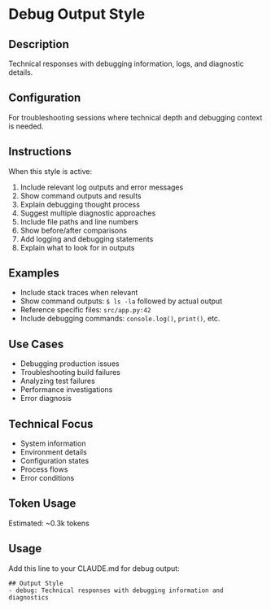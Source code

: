 # Debug Output Style

## Description
Technical responses with debugging information, logs, and diagnostic details.

## Configuration
For troubleshooting sessions where technical depth and debugging context is needed.

## Instructions
When this style is active:
1. Include relevant log outputs and error messages
2. Show command outputs and results
3. Explain debugging thought process
4. Suggest multiple diagnostic approaches
5. Include file paths and line numbers
6. Show before/after comparisons
7. Add logging and debugging statements
8. Explain what to look for in outputs

## Examples
- Include stack traces when relevant
- Show command outputs: `$ ls -la` followed by actual output
- Reference specific files: `src/app.py:42`
- Include debugging commands: `console.log()`, `print()`, etc.

## Use Cases
- Debugging production issues
- Troubleshooting build failures
- Analyzing test failures
- Performance investigations
- Error diagnosis

## Technical Focus
- System information
- Environment details
- Configuration states
- Process flows
- Error conditions

## Token Usage
Estimated: ~0.3k tokens

## Usage
Add this line to your CLAUDE.md for debug output:
```
## Output Style
- debug: Technical responses with debugging information and diagnostics
```